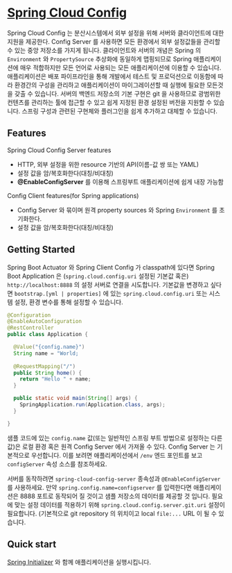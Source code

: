 # [Spring Cloud Config](https://spring.io/projects/spring-cloud-config)

Spring Cloud Config 는 분산시스템에서 외부 설정을 위해 서버와 클라이언트에 대한 지원을 제공한다.
Config Server 를 사용하면 모든 환경에서 외부 설정값들을 관리할 수 있는 중앙 저장소를 가지게 됩니다.
클라이언트와 서버의 개념은 Spring 의 `Environment` 와 `PropertySource` 추상화에 동일하게 맵핑되므로
Spring 애플리케이션에 매우 적합하지만 모든 언어로 사용되는 모든 애플리케이션에 이용할 수 있습니다.
애플리케이션은 배포 파이프라인을 통해 개발에서 테스트 및 프로덕션으로 이동함에 따라 환경간의 구성을 관리하고
애플리케이션이 마이그레이션할 때 실행에 필요한 모든것을 갖출 수 있습니다.
서버의 백엔드 저장소의 기본 구현은 git 을 사용하므로 광범위한 컨텐츠를 관리하는 툴에 접근할 수 있고 
쉽게 지정된 환경 설정된 버전을 지원할 수 있습니다.
스프링 구성과 관련된 구현체와 플러그인을 쉽게 추가하고 대체할 수 있습니다.

## Features

Spring Cloud Config Server features
- HTTP, 외부 설정을 위한 resource 기반의 API(이름-값 쌍 또는 YAML)
- 설정 값을 암/복호화한다(대칭/비대칭)
- **@EnableConfigServer** 를 이용해 스프링부트 애플리케이션에 쉽게 내장 가능함

Config Client features(for Spring applications)
- Config Server 와 묶이며 원격 property sources 와 Spring `Environment` 를 초기화한다.
- 설정 값을 암/복호화한다(대칭/비대칭)

## Getting Started
Spring Boot Actuator 와 Spring Client Config 가 classpath에 있다면 Spring Boot Application 은 (`spring.cloud.config.uri` 설정된 기본값 혹은)
`http://localhost:8888` 의 설정 서버로 연결을 시도합니다.
기본값을 변경하고 싶다면 `bootstrap.[yml | properties]` 에 있는 `spring.cloud.config.uri` 또는 시스템 설정, 환경 변수를 통해 설정할 수 있습니다.

```java
@Configuration
@EnableAutoConfiguration
@RestController
public class Application {

  @Value("{config.name}")
  String name = "World;
  
  @RequestMapping("/")
  public String home() {
    return "Hello " + name;
  }

  public static void main(String[] args) {
    SpringApplication.run(Application.class, args);
  }

}
```

샘플 코드에 있는 `config.name` 값(또는 일반적인 스프링 부트 방법으로 설정하는 다른 값)은 로컬 환경 혹은 원격 Config Server 에서 가져올 수 있다.
Config Server 는 기본적으로 우선합니다. 이를 보려면 애플리케이션에서 `/env` 엔드 포인트를 보고 `configServer` 속성 소스를 참조하세요.

서버를 동작하려면 `spring-cloud-config-server` 종속성과 `@EnableConfigServer` 를 사용하세요.
만약 `spring.config.name=configserver` 를 입력한다면 애플리케이션은 8888 포트로 동작되어 질 것이고 샘플 저장소의 데이터를 제공할 것 입니다.
필요에 맞는 설정 데이터를 적용하기 위해 `spring.cloud.config.server.git.uri` 설정이 필요합니다.
(기본적으로 git repository 의 위치이고 local `file:...` URL 이 될 수 있습니다.

## Quick start

[Spring Initializer](https://start.spring.io/) 와 함께 애플리케이션을 실행시킵니다.
